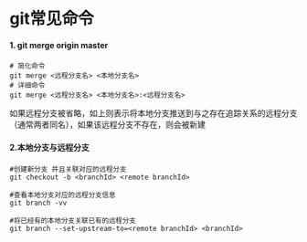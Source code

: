 # git常见命令

#### 1. git  merge origin master

```shell
# 简化命令
git merge <远程分支名> <本地分支名>
# 详细命令
git merge <远程分支名> <本地分支名>:<远程分支名>
```

如果远程分支被省略，如上则表示将本地分支推送到与之存在追踪关系的远程分支（通常两者同名），如果该远程分支不存在，则会被新建

#### 2.本地分支与远程分支

```shell
#创建新分支 并且关联对应的远程分支
git checkout -b <branchId> <remote branchId>

#查看本地分支对应的远程分支信息
git branch -vv

#将已经有的本地分支关联已有的远程分支
git branch --set-upstream-to=<remote branchId> <branchId>
```

